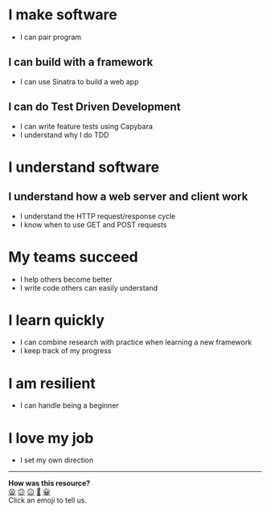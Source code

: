 # I make software

- I can pair program

## I can build with a framework
  - I can use Sinatra to build a web app

## I can do Test Driven Development
  - I can write feature tests using Capybara
  - I understand why I do TDD

# I understand software

## I understand how a web server and client work
  - I understand the HTTP request/response cycle
  - I know when to use GET and POST requests

# My teams succeed
  - I help others become better
  - I write code others can easily understand

# I learn quickly
  - I can combine research with practice when learning a new framework
  - I keep track of my progress

# I am resilient
  - I can handle being a beginner

# I love my job
  - I set my own direction

<!-- BEGIN GENERATED SECTION DO NOT EDIT -->

---

**How was this resource?**  
[😫](https://airtable.com/shrUJ3t7KLMqVRFKR?prefill_Repository=makersacademy/course&prefill_File=intro_to_the_web/reflection_objectives.md&prefill_Sentiment=😫) [😕](https://airtable.com/shrUJ3t7KLMqVRFKR?prefill_Repository=makersacademy/course&prefill_File=intro_to_the_web/reflection_objectives.md&prefill_Sentiment=😕) [😐](https://airtable.com/shrUJ3t7KLMqVRFKR?prefill_Repository=makersacademy/course&prefill_File=intro_to_the_web/reflection_objectives.md&prefill_Sentiment=😐) [🙂](https://airtable.com/shrUJ3t7KLMqVRFKR?prefill_Repository=makersacademy/course&prefill_File=intro_to_the_web/reflection_objectives.md&prefill_Sentiment=🙂) [😀](https://airtable.com/shrUJ3t7KLMqVRFKR?prefill_Repository=makersacademy/course&prefill_File=intro_to_the_web/reflection_objectives.md&prefill_Sentiment=😀)  
Click an emoji to tell us.

<!-- END GENERATED SECTION DO NOT EDIT -->
